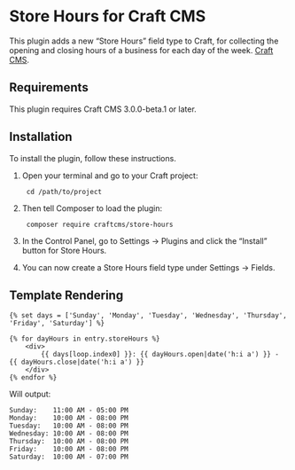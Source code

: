 Store Hours for Craft CMS
===================

This plugin adds a new “Store Hours” field type to Craft, for collecting the opening and closing hours of a business for each day of the week. [Craft CMS](https://craftcms.com).

## Requirements

This plugin requires Craft CMS 3.0.0-beta.1 or later.


## Installation

To install the plugin, follow these instructions.

1. Open your terminal and go to your Craft project:

        cd /path/to/project

2. Then tell Composer to load the plugin:

        composer require craftcms/store-hours

3. In the Control Panel, go to Settings → Plugins and click the “Install” button for Store Hours.

4. You can now create a Store Hours field type under Settings → Fields.


## Template Rendering

```
{% set days = ['Sunday', 'Monday', 'Tuesday', 'Wednesday', 'Thursday', 'Friday', 'Saturday'] %}

{% for dayHours in entry.storeHours %}
    <div>
        {{ days[loop.index0] }}: {{ dayHours.open|date('h:i a') }} - {{ dayHours.close|date('h:i a') }}
    </div>
{% endfor %}
```

Will output:

```
Sunday:    11:00 AM - 05:00 PM
Monday:    10:00 AM - 08:00 PM
Tuesday:   10:00 AM - 08:00 PM
Wednesday: 10:00 AM - 08:00 PM
Thursday:  10:00 AM - 08:00 PM
Friday:    10:00 AM - 08:00 PM
Saturday:  10:00 AM - 07:00 PM
```
